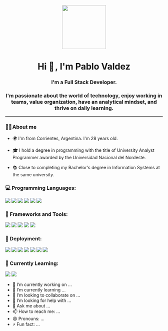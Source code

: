 <div class="header" align="center">
    <img src="https://media.giphy.com/media/bGgsc5mWoryfgKBx1u/giphy.gif" width="140">
    <h1 align="center">Hi 👋 , I'm Pablo Valdez</h1>
    <h3 align="center">I'm a Full Stack Developer.</h3>
    <h3 align="center">I'm passionate about the world of technology, enjoy working in teams, value organization, have an analytical mindset, and thrive on daily learning.</h3>
</div>

---

### 👨‍💻 About me

- 🌍 I'm from Corrientes, Argentina. I'm 28 years old.

- 🎓 I hold a degree in programming with the title of University Analyst Programmer awarded by the Universidad Nacional del Nordeste.

- 📚 Close to completing my Bachelor's degree in Information Systems at the same university.

<h3 align="left">💻 Programming Languages:</h3>
<p align="left">
  <img src="https://img.shields.io/badge/TypeScript-007ACC?style=flat-square&logo=typescript&logoColor=white">
  <img src="https://img.shields.io/badge/JavaScript-F7DF1E?style=flat-square&logo=javascript&logoColor=black">
  <img src="https://img.shields.io/badge/HTML5-E34F26?style=flat-square&logo=html5&logoColor=white">
  <img src="https://img.shields.io/badge/CSS3-1572B6?style=flat-square&logo=css3&logoColor=white">
  <img src="https://img.shields.io/badge/C-A8B9CC?style=flat-square&logo=c&logoColor=black">
  <img src="https://img.shields.io/badge/C++-00599C?style=flat-square&logo=c%2B%2B&logoColor=white">
</p>

<h3 align="left">🚀 Frameworks and Tools:</h3>
<p align="left">
  <img src="https://img.shields.io/badge/.NET-512BD4?style=flat-square&logo=.net&logoColor=white">
  <img src="https://img.shields.io/badge/Bootstrap-563D7C?style=flat-square&logo=bootstrap&logoColor=white">
  <img src="https://img.shields.io/badge/SQL-00758F?style=flat-square&logo=sql&logoColor=white">
  <img src="https://img.shields.io/badge/DBeaver-2C8EBB?style=flat-square&logo=dbeaver&logoColor=white">
  <img src="https://img.shields.io/badge/GitHub-181717?style=flat-square&logo=github&logoColor=white">
</p>

<h3 align="left">🚀 Deployment:</h3>
<p align="left">
  <img src="https://img.shields.io/badge/Ubuntu%20Server-E95420?style=flat-square&logo=ubuntu&logoColor=white">
  <img src="https://img.shields.io/badge/Red%20Hat-EE0000?style=flat-square&logo=red-hat&logoColor=white">
  <img src="https://img.shields.io/badge/Debian-A81D33?style=flat-square&logo=debian&logoColor=white">
  <img src="https://img.shields.io/badge/Windows%20Server-0078D6?style=flat-square&logo=microsoft&logoColor=white">
  <img src="https://img.shields.io/badge/VMware%20vSphere-607078?style=flat-square&logo=vmware&logoColor=white">
  <img src="https://img.shields.io/badge/SSH-4EAA25?style=flat-square&logo=ssh&logoColor=white">
  <img src="https://img.shields.io/badge/cPanel-FF6C2C?style=flat-square&logo=cpanel&logoColor=white">
</p>

<h3 align="left">🌱 Currently Learning:</h3>
<p align="left">
  <img src="https://img.shields.io/badge/Java-007396?style=flat-square&logo=java&logoColor=white">
  <img src="https://img.shields.io/badge/Python-3776AB?style=flat-square&logo=python&logoColor=white">
</p>

- 🔭 I’m currently working on ...
- 🌱 I’m currently learning ...
- 👯 I’m looking to collaborate on ...
- 🤔 I’m looking for help with ...
- 💬 Ask me about ...
- 📫 How to reach me: ...
- 😄 Pronouns: ...
- ⚡ Fun fact: ...

